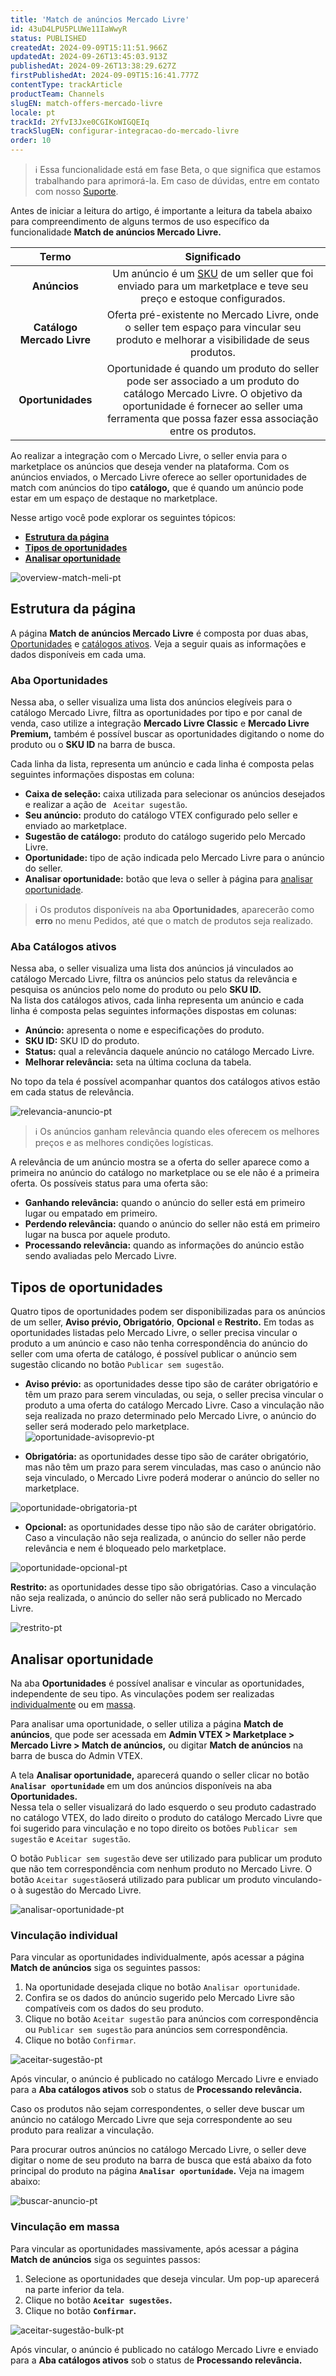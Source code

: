```yaml
---
title: 'Match de anúncios Mercado Livre'
id: 43uD4LPU5PLUWe11IaWwyR
status: PUBLISHED
createdAt: 2024-09-09T15:11:51.966Z
updatedAt: 2024-09-26T13:45:03.913Z
publishedAt: 2024-09-26T13:38:29.627Z
firstPublishedAt: 2024-09-09T15:16:41.777Z
contentType: trackArticle
productTeam: Channels
slugEN: match-offers-mercado-livre
locale: pt
trackId: 2YfvI3Jxe0CGIKoWIGQEIq
trackSlugEN: configurar-integracao-do-mercado-livre
order: 10
---
```


> ℹ️ Essa funcionalidade está em fase Beta, o que significa que estamos trabalhando para aprimorá-la. Em caso de dúvidas, entre em contato com nosso [Suporte](https://vtexhelp.zendesk.com/auth/v2/login/signin?return_to=https%3A%2F%2Fsupport.vtex.com%2Fhc%2Fpt-br%2Frequests&theme=hc&locale=pt-br&brand_id=144968&auth_origin=144968%2Ctrue%2Ctrue).  

Antes de iniciar a leitura do artigo, é importante a leitura da tabela abaixo para compreendimento de alguns termos de uso específico da funcionalidade **Match de anúncios Mercado Livre.**

| **Termo**|**Significado** |
|:-----:|:-----:|
|**Anúncios**| Um anúncio é um [SKU](/pt/tracks/catalogo-101--5AF0XfnjfWeopIFBgs3LIQ/3mJbIqMlz6oKDmyZ2bKJoA) de um seller que foi enviado para um marketplace e teve seu preço e estoque configurados.|
| **Catálogo Mercado Livre** | Oferta pré-existente no Mercado Livre, onde o seller tem espaço para vincular seu produto e melhorar a visibilidade de seus produtos.|
|**Oportunidades**| Oportunidade é quando um produto do seller pode ser associado a um produto do catálogo Mercado Livre. O objetivo da oportunidade é fornecer ao seller uma ferramenta que possa fazer essa associação entre os produtos.|

Ao realizar a integração com o Mercado Livre, o seller envia para o marketplace os anúncios que deseja vender na plataforma. Com os anúncios enviados, o Mercado Livre oferece ao seller oportunidades de match com anúncios do tipo **catálogo,** que é quando um anúncio pode estar em um espaço de destaque no marketplace.

Nesse artigo você pode explorar os seguintes tópicos:

- [**Estrutura da página**](#estrutura-da-pagina)  
- [**Tipos de oportunidades**](#tipos-de-oportunidades)  
- [**Analisar oportunidade**](#analisar-oportunidade)  

![overview-match-meli-pt](https://raw.githubusercontent.com/vtexdocs/help-center-content/refs/heads/main/docs/pt/tracks/marketplace/configurar-integracao-do-mercado-livre/match-de-anuncios-mercado-livre_1.png)

## Estrutura da página
A página **Match de anúncios Mercado Livre** é composta por duas abas, [Oportunidades](#aba-oportunidades) e [catálogos ativos](#aba-anuncios-vinculados). Veja a seguir quais as informações e dados disponíveis em cada uma.

### Aba Oportunidades

Nessa aba, o seller visualiza uma lista dos anúncios elegíveis para o catálogo Mercado Livre, filtra as oportunidades por tipo e por canal de venda, caso utilize a integração **Mercado Livre Classic** e **Mercado Livre Premium,** também é possível buscar as oportunidades digitando o nome do produto ou o **SKU ID** na barra de busca.

Cada linha da lista, representa um anúncio e cada linha é composta pelas seguintes informações dispostas em coluna:

- **Caixa de seleção:** caixa utilizada para selecionar os anúncios desejados e realizar a ação de ` Aceitar sugestão`.  
- **Seu anúncio:** produto do catálogo VTEX configurado pelo seller e enviado ao marketplace.  
- **Sugestão de catálogo:** produto do catálogo sugerido pelo Mercado Livre.
- **Oportunidade:** tipo de ação indicada pelo Mercado Livre para o anúncio do seller.  
- **Analisar oportunidade:**  botão que leva o seller à página para [analisar oportunidade](#analisar-oportunidade).

> ℹ️ Os produtos disponíveis na aba **Oportunidades**, aparecerão como **erro** no menu Pedidos, até que o match de produtos seja realizado.  

### Aba Catálogos ativos

Nessa aba, o seller visualiza uma lista dos anúncios já vinculados ao catálogo Mercado Livre, filtra os anúncios pelo status da relevância e pesquisa os anúncios pelo nome do produto ou pelo **SKU ID.**  
Na lista dos catálogos ativos, cada linha representa um anúncio e cada linha é composta pelas seguintes informações dispostas em colunas:

- **Anúncio:** apresenta o nome e especificações do produto.  
- **SKU ID:** SKU ID do produto.  
- **Status:** qual a relevância daquele anúncio no catálogo Mercado Livre.  
- **Melhorar relevância:** seta na última cocluna da tabela.  

No topo da tela é possível acompanhar quantos dos catálogos ativos estão em cada status de relevância.

![relevancia-anuncio-pt](https://raw.githubusercontent.com/vtexdocs/help-center-content/refs/heads/main/docs/pt/tracks/marketplace/configurar-integracao-do-mercado-livre/match-de-anuncios-mercado-livre_2.png)

> ℹ️ Os anúncios ganham relevância quando eles oferecem os melhores preços e as melhores condições logísticas.  

A relevância de um anúncio mostra se a oferta do seller aparece como a primeira no anúncio do catálogo no marketplace ou se ele não é a primeira oferta. Os possíveis status para uma oferta são:

- **Ganhando relevância:** quando o anúncio do seller está em primeiro lugar ou empatado em primeiro.  
- **Perdendo relevância:** quando o anúncio do seller não está em primeiro lugar na busca por aquele produto.  
- **Processando relevância:** quando as informações do anúncio estão sendo avaliadas pelo Mercado Livre.  

## Tipos de oportunidades

Quatro tipos de oportunidades podem ser disponibilizadas para os anúncios de um seller, **Aviso prévio, Obrigatório**, **Opcional** e **Restrito.** Em todas as oportunidades listadas pelo Mercado Livre, o seller precisa vincular o produto a um anúncio e caso não tenha correspondência do anúncio do seller com uma oferta de catálogo, é possível publicar o anúncio sem sugestão clicando no botão `Publicar sem sugestão`.

- **Aviso prévio:**  as oportunidades desse tipo são de caráter obrigatório e têm um prazo para serem vinculadas, ou seja, o seller precisa vincular o produto a uma oferta do catálogo Mercado Livre. Caso a vinculação não seja realizada no prazo determinado pelo Mercado Livre, o anúncio do seller será moderado pelo marketplace.  
![oportunidade-avisoprevio-pt](https://raw.githubusercontent.com/vtexdocs/help-center-content/refs/heads/main/docs/pt/tracks/marketplace/configurar-integracao-do-mercado-livre/match-de-anuncios-mercado-livre_3.png)

- **Obrigatória:** as oportunidades desse tipo são de caráter obrigatório, mas não têm um prazo para serem vinculadas, mas caso o anúncio não seja vinculado, o Mercado Livre poderá moderar o anúncio do seller no marketplace.  

![oportunidade-obrigatoria-pt](https://raw.githubusercontent.com/vtexdocs/help-center-content/refs/heads/main/docs/pt/tracks/marketplace/configurar-integracao-do-mercado-livre/match-de-anuncios-mercado-livre_4.png)

- **Opcional:** as oportunidades desse tipo não são de caráter obrigatório. Caso a vinculação não seja realizada, o anúncio do seller não perde relevância e nem é bloqueado pelo marketplace.  

![oportunidade-opcional-pt](https://raw.githubusercontent.com/vtexdocs/help-center-content/refs/heads/main/docs/pt/tracks/marketplace/configurar-integracao-do-mercado-livre/match-de-anuncios-mercado-livre_5.png)  

**Restrito:** as oportunidades desse tipo são obrigatórias. Caso a vinculação não seja realizada, o anúncio do seller não será publicado no Mercado Livre.  

![restrito-pt](https://raw.githubusercontent.com/vtexdocs/help-center-content/refs/heads/main/docs/pt/tracks/marketplace/configurar-integracao-do-mercado-livre/match-de-anuncios-mercado-livre_6.png)  

## Analisar oportunidade

Na aba **Oportunidades** é possível analisar e vincular as oportunidades, independente de seu tipo. As vinculações podem ser realizadas [individualmente](#vinculacao-individual) ou em [massa](#vinculacao-em-massa).

Para analisar uma oportunidade, o seller utiliza a página **Match de anúncios**, que pode ser acessada em **Admin VTEX > Marketplace > Mercado Livre > Match de anúncios,** ou digitar **Match de anúncios** na barra de busca do Admin VTEX.

A tela **Analisar oportunidade,** aparecerá quando o seller clicar no botão **`Analisar oportunidade`** em um dos anúncios disponíveis na aba **Oportunidades.**  
Nessa tela o seller visualizará do lado esquerdo o seu produto cadastrado no catálogo VTEX, do lado direito o produto do catálogo Mercado Livre que foi sugerido para vinculação e no topo direito os botões `Publicar sem sugestão` e `Aceitar sugestão`. 

O botão `Publicar sem sugestão` deve ser utilizado para publicar um produto que não tem correspondência com nenhum produto no Mercado Livre.
O botão `Aceitar sugestão`será utilizado para publicar um produto vinculando-o à sugestão do Mercado Livre.

![analisar-oportunidade-pt](https://raw.githubusercontent.com/vtexdocs/help-center-content/refs/heads/main/docs/pt/tracks/marketplace/configurar-integracao-do-mercado-livre/match-de-anuncios-mercado-livre_7.png) 

### Vinculação individual

Para vincular as oportunidades individualmente, após acessar a página **Match de anúncios** siga os seguintes passos:

1. Na oportunidade desejada clique no botão `Analisar oportunidade`.  
2. Confira se os dados do anúncio sugerido pelo Mercado Livre são compatíveis com os dados do seu produto.  
3. Clique no botão `Aceitar sugestão` para anúncios com correspondência ou `Publicar sem sugestão` para anúncios sem correspondência.  
4. Clique no botão `Confirmar`.  

![aceitar-sugestão-pt](https://raw.githubusercontent.com/vtexdocs/help-center-content/refs/heads/main/docs/pt/tracks/marketplace/configurar-integracao-do-mercado-livre/match-de-anuncios-mercado-livre_8.png) 

Após vincular, o anúncio é publicado no catálogo Mercado Livre e enviado para a **Aba catálogos ativos** sob o status de **Processando relevância.**

Caso os produtos não sejam correspondentes, o seller deve buscar um anúncio no catálogo Mercado Livre que seja correspondente ao seu produto para realizar a vinculação.

Para procurar outros anúncios no catálogo Mercado Livre,  o seller deve digitar o nome de seu produto na barra de busca que está abaixo da foto principal do produto na página **`Analisar oportunidade`.** Veja na imagem abaixo:

![buscar-anuncio-pt](https://raw.githubusercontent.com/vtexdocs/help-center-content/refs/heads/main/docs/pt/tracks/marketplace/configurar-integracao-do-mercado-livre/match-de-anuncios-mercado-livre_9.png) 

### Vinculação em massa

Para vincular as oportunidades massivamente, após acessar a página **Match de anúncios** siga os seguintes passos:

1. Selecione as oportunidades que deseja vincular. Um pop-up aparecerá na parte  inferior da tela.
2. Clique no botão **`Aceitar sugestões`.**
3. Clique no botão **`Confirmar`.**

![aceitar-sugestão-bulk-pt](https://raw.githubusercontent.com/vtexdocs/help-center-content/refs/heads/main/docs/pt/tracks/marketplace/configurar-integracao-do-mercado-livre/match-de-anuncios-mercado-livre_10.png)  

Após vincular, o anúncio é publicado no catálogo Mercado Livre e enviado para a **Aba catálogos ativos** sob o status de **Processando relevância.**

